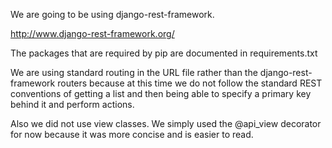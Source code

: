 We are going to be using django-rest-framework.

http://www.django-rest-framework.org/

The packages that are required by pip are documented in requirements.txt

We are using standard routing in the URL file rather than the django-rest-framework routers because at this time we do not follow the standard REST conventions of getting a list and then being able to specify a primary key behind it and perform actions.

Also we did not use view classes.  We simply used the @api_view decorator for now because it was more concise and is easier to read.